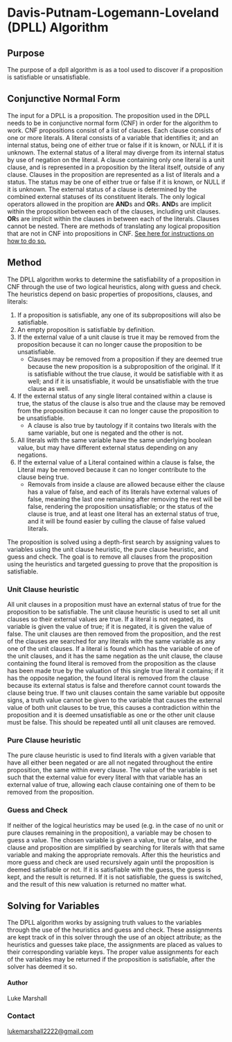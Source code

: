 # Davis-Putnam-Logemann-Loveland (DPLL) Algorithm 

## Purpose
The purpose of a dpll algorithm is as a tool used to discover if a proposition is satisfiable or unsatisfiable. 

## Conjunctive Normal Form
The input for a DPLL is a proposition. The proposition used in the DPLL needs to be in conjunctive normal form (CNF) in order for the algorithm to work. CNF propositions consist of a list of clauses. Each clause consists of one or more literals. A literal consists of a variable that identifies it; and an internal status, being one of either true or false if it is known, or NULL if it is unknown. The external status of a literal may diverge from its internal status by use of negation on the literal. A clause containing only one literal is a unit clause, and is represented in a proposition by the literal itself, outside of any clause. Clauses in the proposition are represented as a list of literals and a status. The status may be one of either true or false if it is known, or NULL if it is unknown. The external status of a clause is determined by the combined external statuses of its constituent literals. The only logical operators allowed in the propition are **AND**s and **OR**s. **AND**s are implicit within the proposition between each of the clauses, including unit clauses. **OR**s are implicit within the clauses in between each of the literals. Clauses cannot be nested. There are methods of translating any logical proposition that are not in CNF into propositions in CNF. [See here for instructions on how to do so.](https://users.aalto.fi/~tjunttil/2020-DP-AUT/notes-sat/cnf2.html)

## Method
The DPLL algorithm works to determine the satisfiability of a proposition in CNF through the
use of two logical heuristics, along with guess and check. The heuristics depend on basic properties of propositions, clauses, and literals:
1. If a proposition is satisfiable, any one of its subpropositions will also be satisfiable.
2. An empty proposition is satisfiable by definition.
3. If the external value of a unit clause is true it may be removed from the proposition
because it can no longer cause the proposition to be unsatisfiable. 
    - Clauses may be removed from a proposition if they are deemed true because the new proposition is a subproposition of the original. If it is satisfiable without the true clause, it would be satisfiable with it as well; and if it is unsatisfiable, it would be unsatisfiable with the true clause as well. 
4. If the external status of any single literal contained within a clause is true, the status of the clause is also true and the clause may be removed from the proposition because it can no longer cause the proposition to be unsatisfiable.
    - A clause is also true by tautology if it contains two literals with the same variable, but one is negated and the other is not.
5. All literals with the same variable have the same underlying boolean value, but may have different external status depending on any negations. 
6. If the external value of a Literal contained within a clause is false, the Literal may be removed because it can no longer contribute to the clause being true.
    - Removals from inside a clause are allowed because either the clause has a value of false, and each of its literals have external values of false, meaning the last one remaining after removing the rest will be false, rendering the proposition unsatisfiable; or the status of the clause is true, and at least one literal has an external status of true, and it will be found easier by culling the clause of false valued literals.

The proposition is solved using a depth-first search by assigning values to variables using the unit clause heuristic, the pure clause heuristic, and guess and check. The goal is to remove all clauses from the proposition using the heuristics and targeted guessing to prove that the proposition is satisfiable. 

### Unit Clause heuristic
All unit clauses in a proposition must have an external status of true for the proposition 
to be satisfiable. The unit clause heuristic is used to set all unit clauses so their external 
values are true. If a literal is not negated, its variable is given the value of true; if it is negated, it is given the value of false. The unit clauses are then removed from the proposition, and the rest of the clauses are searched for any literals with the same variable as any one of the unit clauses. If a literal is found which has the variable of one of the unit clauses, and it has the same negation as the unit clause, the clause containing the found literal is removed from the proposition as the clause has been made true by the valuation of this single true literal it contains; if it has the opposite negation, the found literal is removed from the clause because its external status is false and therefore cannot count towards the clause being true. If two unit clauses contain the same variable but opposite signs, a truth value cannot be given to the variable that causes the external value of both unit clauses to be true, this causes a contradiction within the proposition and it is deemed unsatisfiable as one or the other unit clause must be false. This should be repeated until all unit clauses are removed.

### Pure Clause heuristic
The pure clause heuristic is used to find literals with a given variable that have all
either been negated or are all not negated throughout the entire proposition, the same within every clause. The value of the variable is set such that the external value for every literal with that variable has an external value of true, allowing each clause containing one of them to be removed from the proposition.

### Guess and Check
If neither of the logical heuristics may be used (e.g. in the case of no unit or pure
clauses remaining in the proposition), a variable may be chosen to guess a value. The chosen variable is given a value, true or false, and the clause and proposition are simplified by searching for literals with that same variable and making the appropriate removals. After this the heuristics and more guess and check are used recursively again until the proposition is deemed satisfiable or not. If it is satisfiable with the guess, the guess is kept, and the result is returned. If it is not satisfiable, the guess is switched, and the result of this new valuation is returned no matter what.   

## Solving for Variables
The DPLL algorithm works by assigning truth values to the variables through the use of the
heuristics and guess and check. These assignments are kept track of in this solver through the use of an object attribute; as the heuristics and guesses take place, the assignments are placed as values to their corresponding variable keys. The proper value assignments for each of the variables may be returned if the proposition is satisfiable, after the solver has deemed it so.

#### Author
Luke Marshall
### Contact 
lukemarshall2222@gmail.com